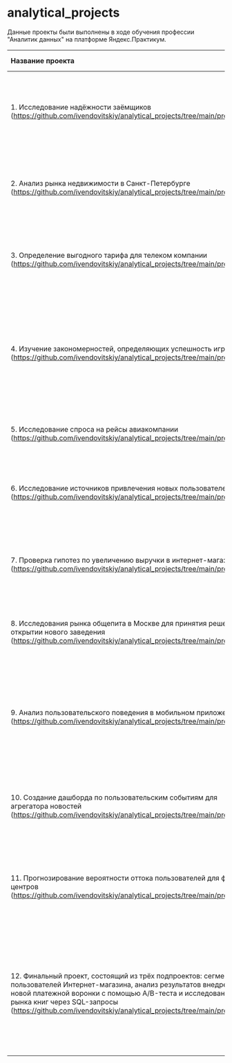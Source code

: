 # analytical_projects

Данные проекты были выполнены в ходе обучения профессии "Аналитик данных" на платформе Яндекс.Практикум.

| Название проекта | Задача проекта | Навыки и инструменты |
| :---------------------- | :---------------------- | :---------------------- |
| 1. Исследование надёжности заёмщиков (https://github.com/ivendovitskiy/analytical_projects/tree/main/project_1) | Исследовать влияние семейного положение и количества детей клиента на факт возврата кредита в срок на основе статистики о платёжеспособности клиентов  | *предобработка данных, Python, Pandas* |
| 2. Анализ рынка недвижимости в Санкт-Петербурге (https://github.com/ivendovitskiy/analytical_projects/tree/main/project_2) | Определить рыночную стоимость объектов недвижимости и типичные параметры квартир на основании данных сервиса Яндекс.Недвижимость | *Python, Pandas, Matplotlib, исследовательский анализ данных, визуализация данных, предобработка данных* |
| 3. Определение выгодного тарифа для телеком компании (https://github.com/ivendovitskiy/analytical_projects/tree/main/project_3) | Проанализировать поведение клиентов и составить оптимальные тарифы для клиентов на основе данных оператора сотовой связи | *Python, Pandas, Matplotlib, NumPy, SciPy, описательная статистика, проверка статистических гипотез* |
| 4. Изучение закономерностей, определяющих успешность игр (https://github.com/ivendovitskiy/analytical_projects/tree/main/project_4) | Выявить закономерности, определяющие успешность игры, используя исторические данные о продажах компьютерных игр, оценки пользователей и экспертов, жанры игр и платформы, на которых они выпускались  | *Python, Pandas, Matplotlib, NumPy, SciPy, описательная статистика, проверка статистических гипотез* |
| 5. Исследование спроса на рейсы авиакомпании (https://github.com/ivendovitskiy/analytical_projects/tree/main/project_5) | Произвести выгрузки данных авиакомпаний с помощью SQL, визуализировать некоторые запросы | *SQL, PostgreSQL* |
| 6. Исследование источников привлечения новых пользователей (https://github.com/ivendovitskiy/analytical_projects/tree/main/project_6) | Разобраться в причинах убытка компании и помочь ей выйти в плюс с помощью исследования источников привлечения клиентов | *Python, Pandas, Matplotlib, когортный анализ, юнит-экономика, продуктовые метрики, Seaborn* |
| 7. Проверка гипотез по увеличению выручки в интернет-магазине (https://github.com/ivendovitskiy/analytical_projects/tree/main/project_7) | Приоритезировать гипотезы и произвести оценку результатов A/B-тестирования самой перспективной, используя данные интернет-магазина | *Python, Pandas, Matplotlib, SciPy, A/B-тестирование, проверка статистических гипотез* |
| 8. Исследования рынка общепита в Москве для принятия решения об открытии нового заведения (https://github.com/ivendovitskiy/analytical_projects/tree/main/project_8) | Исследовать рынок общественного питания на основе открытых данных, подготовить презентацию для инвесторов | *Python, Pandas, Seaborn, Plotly, визуализация данных* |
| 9. Анализ пользовательского поведения в мобильном приложении (https://github.com/ivendovitskiy/analytical_projects/tree/main/project_9) | Проанализировать воронку продаж на основе данных использования мобильного приложения для продажи продуктов питания, а также оценить результаты A/A/B-тестирования | *A/B-тестирование, Python, Pandas, Matplotlib, Seaborn, событийная аналитика, продуктовые метрики, Plotly, проверка статистических гипотез, визуализация данных* |
| 10. Создание дашборда по пользовательским событиям для агрегатора новостей (https://github.com/ivendovitskiy/analytical_projects/tree/main/project_10) | Построить дашборд взаимодействия пользователей с карточками статей по данным Яндекс.Дзена | *Python, SQLAlchemy, PostgreSQL, dash, Tableau, продуктовые метрики, построение дашбордов* |
| 11. Прогнозирование вероятности оттока пользователей для фитнес-центров (https://github.com/ivendovitskiy/analytical_projects/tree/main/project_11) | Спрогнозировать вероятность оттока для каждого клиента в следующем месяце на основе данных о посетителях сети фитнес-центров, сформировать портреты пользователей | *Python, Pandas, Scikit-learn, Matplotlib, Seaborn, машинное обучение, классификация, кластеризация* |
| 12. Финальный проект, состоящий из трёх подпроектов: сегментация пользователей Интернет-магазина, анализ результатов внедрения новой платежной воронки с помощью A/B-теста и исследование рынка книг через SQL-запросы (https://github.com/ivendovitskiy/analytical_projects/tree/main/project_12) | 1) Сегментировать покупателей по профилю потребления; 2) Провести оценку результата A/B-теста; 3) Проанализировать базу данных | *Python, Pandas, Matplotlib, Scikit-learn, машинное обучение, кластеризация, SciPy, A/B-тестирование, проверка статистических гипотез, Tableau, визуализация данных, SQL, SQLAlchemy, PostgreSQL* |
